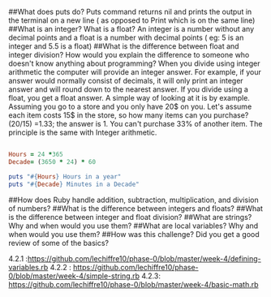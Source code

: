##What does puts do?
Puts command returns nil and prints the output in the terminal on a new line ( as opposed to Print which is on the same line)
##What is an integer? What is a float?
An integer is a number without any decimal points and a float is a number with decimal points ( eg: 5 is an integer and 5.5 is a float)
##What is the difference between float and integer division? How would you explain the difference to someone who doesn't know anything about programming?
When you divide using integer arithmetic the computer will provide an integer answer. For example, if your answer would normally consist of decimals, it will only print an integer answer and will round down to the nearest answer. If you divide using a float, you get a float answer. A simple way of looking at it is by example. Assuming you go to a store and you only have 20$ on you. Let's assume each item costs 15$ in the store, so how many items can you purchase? (20/15) =1.33; the answer is 1. You can't purchase 33% of another item. The principle is the same with Integer arithmetic.

```Ruby

Hours = 24 *365
Decade= (3650 * 24) * 60

puts "#{Hours} Hours in a year"
puts "#{Decade} Minutes in a Decade"

```
##How does Ruby handle addition, subtraction, multiplication, and division of numbers?
##What is the difference between integers and floats?
##What is the difference between integer and float division?
##What are strings? Why and when would you use them?
##What are local variables? Why and when would you use them?
##How was this challenge? Did you get a good review of some of the basics?


4.2.1 :https://github.com/lechiffre10/phase-0/blob/master/week-4/defining-variables.rb
4.2.2 : https://github.com/lechiffre10/phase-0/blob/master/week-4/simple-string.rb
4.2.3: https://github.com/lechiffre10/phase-0/blob/master/week-4/basic-math.rb

